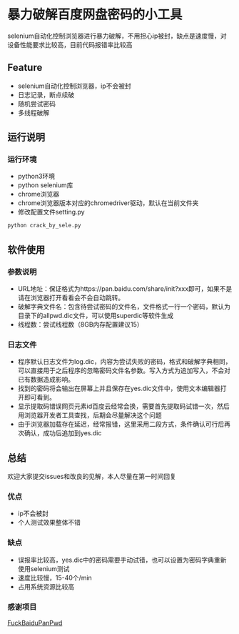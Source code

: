 # 暴力破解百度网盘密码的小工具
selenium自动化控制浏览器进行暴力破解，不用担心ip被封，缺点是速度慢，对设备性能要求比较高，目前代码报错率比较高

## Feature
* selenium自动化控制浏览器，ip不会被封
* 日志记录，断点续破
* 随机尝试密码
* 多线程破解
## 运行说明
### 运行环境
* python3环境
* python selenium库
* chrome浏览器
* chrome浏览器版本对应的chromedriver驱动，默认在当前文件夹
* 修改配置文件setting.py
```sh
python crack_by_sele.py
```
## 软件使用
### 参数说明
* URL地址：保证格式为https://pan.baidu.com/share/init?xxx即可，如果不是请在浏览器打开看看会不会自动跳转。
* 破解字典文件名：包含待尝试密码的文件名，文件格式一行一个密码，默认为目录下的allpwd.dic文件，可以使用superdic等软件生成
* 线程数：尝试线程数（8GB内存配置建议15）
### 日志文件
* 程序默认日志文件为log.dic，内容为尝试失败的密码，格式和破解字典相同，可以直接用于之后程序的忽略密码文件名参数。写入方式为追加写入，不会对已有数据造成影响。
* 找到的密码将会输出在屏幕上并且保存在yes.dic文件中，使用文本编辑器打开即可看到。
* 显示提取码错误网页元素id百度云经常会换，需要首先提取码试错一次，然后用浏览器开发者工具查找，后期会尽量解决这个问题
* 由于浏览器加载存在延迟，经常报错，这里采用二段方式，条件确认可行后再次确认，成功后追加到yes.dic
## 总结
欢迎大家提交issues和改良的见解，本人尽量在第一时间回复
### 优点
* ip不会被封
* 个人测试效果整体不错
### 缺点
* 误报率比较高，yes.dic中的密码需要手动试错，也可以设置为密码字典重新使用selenium测试
* 速度比较慢，15-40个/min
* 占用系统资源比较高
### 感谢项目
[FuckBaiduPanPwd](https://github.com/MXWXZ/FuckBaiduPanPwd)